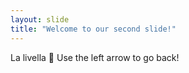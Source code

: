 ```yaml
---
layout: slide
title: "Welcome to our second slide!"
---
```

La livella 🎩
Use the left arrow to go back!
